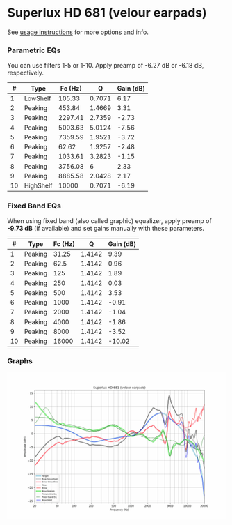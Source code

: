 # Superlux HD 681 (velour earpads)
See [usage instructions](https://github.com/jaakkopasanen/AutoEq#usage) for more options and info.

### Parametric EQs
You can use filters 1-5 or 1-10. Apply preamp of -6.27 dB or -6.18 dB, respectively.

|   # | Type      |   Fc (Hz) |      Q |   Gain (dB) |
|-----|-----------|-----------|--------|-------------|
|   1 | LowShelf  |    105.33 | 0.7071 |        6.17 |
|   2 | Peaking   |    453.84 | 1.4669 |        3.31 |
|   3 | Peaking   |   2297.41 | 2.7359 |       -2.73 |
|   4 | Peaking   |   5003.63 | 5.0124 |       -7.56 |
|   5 | Peaking   |   7359.59 | 1.9521 |       -3.72 |
|   6 | Peaking   |     62.62 | 1.9257 |       -2.48 |
|   7 | Peaking   |   1033.61 | 3.2823 |       -1.15 |
|   8 | Peaking   |   3756.08 | 6      |        2.33 |
|   9 | Peaking   |   8885.58 | 2.0428 |        2.17 |
|  10 | HighShelf |  10000    | 0.7071 |       -6.19 |

### Fixed Band EQs
When using fixed band (also called graphic) equalizer, apply preamp of **-9.73 dB** (if available) and set gains manually with these parameters.

|   # | Type    |   Fc (Hz) |      Q |   Gain (dB) |
|-----|---------|-----------|--------|-------------|
|   1 | Peaking |     31.25 | 1.4142 |        9.39 |
|   2 | Peaking |     62.5  | 1.4142 |        0.96 |
|   3 | Peaking |    125    | 1.4142 |        1.89 |
|   4 | Peaking |    250    | 1.4142 |        0.03 |
|   5 | Peaking |    500    | 1.4142 |        3.53 |
|   6 | Peaking |   1000    | 1.4142 |       -0.91 |
|   7 | Peaking |   2000    | 1.4142 |       -1.04 |
|   8 | Peaking |   4000    | 1.4142 |       -1.86 |
|   9 | Peaking |   8000    | 1.4142 |       -3.52 |
|  10 | Peaking |  16000    | 1.4142 |      -10.02 |

### Graphs
![](./Superlux%20HD%20681%20(velour%20earpads).png)

